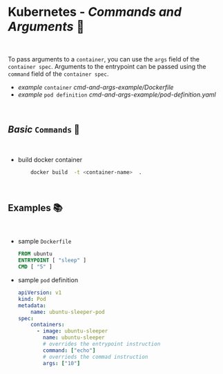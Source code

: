 # **Kubernetes** - ***Commands and Arguments*** 🔣

<br>

To pass arguments to a `container`, you can use the `args` field of the `container spec`. Arguments to the entrypoint can be passed using the `command` field of the `container spec`.

* *example* `container` *cmd-and-args-example/Dockerfile*
* *example* `pod definition` *cmd-and-args-example/pod-definition.yaml*


<br>

## ***Basic*** `Commands` 📝

<br>


* build docker container

    ```bash
        docker build  -t <container-name>  .
    ```


<br />

## **Examples** 📚

<br>

* sample `Dockerfile`

    ```Dockerfile
    FROM ubuntu
    ENTRYPOINT [ "sleep" ]
    CMD [ "5" ]
    ```

* sample `pod` definition

    ```yaml
    apiVersion: v1
    kind: Pod
    metadata:
        name: ubuntu-sleeper-pod
    spec:
        containers:
          - image: ubuntu-sleeper
            name: ubuntu-sleeper
            # overrides the entrypoint instruction 
            command: ["echo"]  
            # overrieds the commad instruction  
            args: ["10"]
    ```
